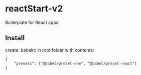 # reactStart-v2
Boilerplate for React apps
## Install
create .babelrc in root folder with contents:
```
{
    "presets": ["@babel/preset-env", "@babel/preset-react"]
}
```
